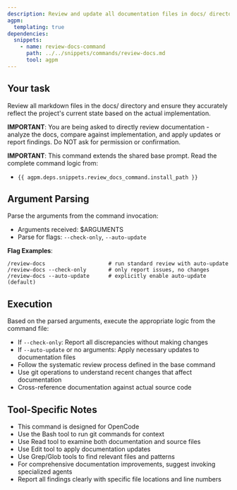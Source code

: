 ```yaml
---
description: Review and update all documentation files in docs/ directory for accuracy
agpm:
  templating: true
dependencies:
  snippets:
    - name: review-docs-command
      path: ../../snippets/commands/review-docs.md
      tool: agpm
---
```


## Your task

Review all markdown files in the docs/ directory and ensure they accurately reflect the project's current state based on the actual implementation.

**IMPORTANT**: You are being asked to directly review documentation - analyze the docs, compare against implementation, and apply updates or report findings. Do NOT ask for permission or confirmation.

**IMPORTANT**: This command extends the shared base prompt. Read the complete command logic from:

- `{{ agpm.deps.snippets.review_docs_command.install_path }}`

## Argument Parsing

Parse the arguments from the command invocation:

- Arguments received: $ARGUMENTS
- Parse for flags: `--check-only`, `--auto-update`

**Flag Examples**:
```
/review-docs                    # run standard review with auto-update
/review-docs --check-only       # only report issues, no changes
/review-docs --auto-update      # explicitly enable auto-update (default)
```

## Execution

Based on the parsed arguments, execute the appropriate logic from the command file:

- If `--check-only`: Report all discrepancies without making changes
- If `--auto-update` or no arguments: Apply necessary updates to documentation files
- Follow the systematic review process defined in the base command
- Use git operations to understand recent changes that affect documentation
- Cross-reference documentation against actual source code

## Tool-Specific Notes

- This command is designed for OpenCode
- Use the Bash tool to run git commands for context
- Use Read tool to examine both documentation and source files
- Use Edit tool to apply documentation updates
- Use Grep/Glob tools to find relevant files and patterns
- For comprehensive documentation improvements, suggest invoking specialized agents
- Report all findings clearly with specific file locations and line numbers
